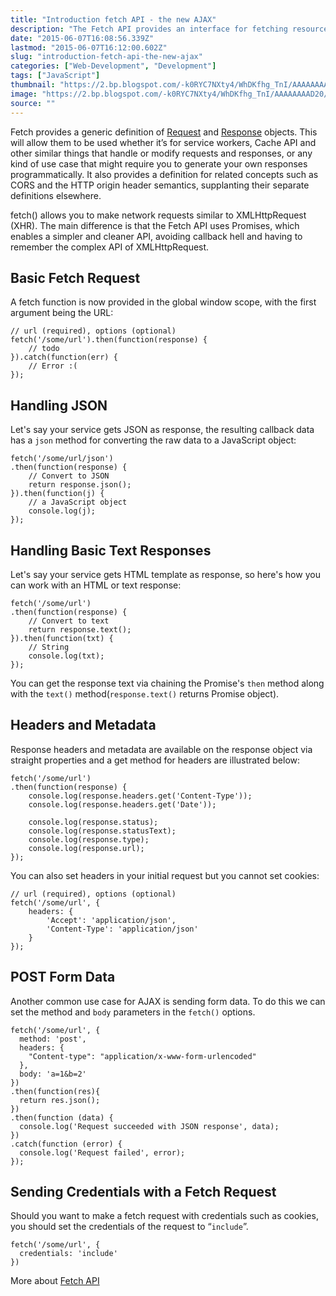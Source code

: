 ```yaml
---
title: "Introduction fetch API - the new AJAX"
description: "The Fetch API provides an interface for fetching resources (e.g., across the network.) It will seem familiar to anyone who has used XMLHttpRequest, but the new API provides a more powerful and flexible feature set."
date: "2015-06-07T16:08:56.339Z"
lastmod: "2015-06-07T16:12:00.602Z"
slug: "introduction-fetch-api-the-new-ajax"
categories: ["Web-Development", "Development"]
tags: ["JavaScript"]
thumbnail: "https://2.bp.blogspot.com/-k0RYC7NXty4/WhDKfhg_TnI/AAAAAAAAD20/4PH54d0axJEQkfOHzsnKaFAnjvpOVFMrwCLcBGAs/s400/1433693516339_zpsor3v2pza.png"
image: "https://2.bp.blogspot.com/-k0RYC7NXty4/WhDKfhg_TnI/AAAAAAAAD20/4PH54d0axJEQkfOHzsnKaFAnjvpOVFMrwCLcBGAs/s1600/1433693516339_zpsor3v2pza.png"
source: ""
---
```



Fetch provides a generic definition of [Request](https://developer.mozilla.org/en-US/docs/Web/API/Request) and [Response](https://developer.mozilla.org/en-US/docs/Web/API/Response) objects. This will allow them to be used whether it’s for service workers, Cache API and other similar things that handle or modify requests and responses, or any kind of use case that might require you to generate your own responses programmatically. It also provides a definition for related concepts such as CORS and the HTTP origin header semantics, supplanting their separate definitions elsewhere. 

fetch() allows you to make network requests similar to XMLHttpRequest (XHR). The main difference is that the Fetch API uses Promises, which enables a simpler and cleaner API, avoiding callback hell and having to remember the complex API of XMLHttpRequest.

## Basic Fetch Request

A fetch function is now provided in the global window scope, with the first argument being the URL:

    // url (required), options (optional)
    fetch('/some/url').then(function(response) {
    	// todo
    }).catch(function(err) {
    	// Error :(
    });

## Handling JSON

Let's say your service gets JSON as response, the resulting callback data has a `json` method for converting the raw data to a JavaScript object:

    fetch('/some/url/json')
    .then(function(response) { 
    	// Convert to JSON
    	return response.json();
    }).then(function(j) {
    	// a JavaScript object
    	console.log(j); 
    });

## Handling Basic Text Responses

Let's say your service gets HTML template as response, so here's how you can work with an HTML or text response:

    fetch('/some/url')
    .then(function(response) { 
    	// Convert to text
    	return response.text();
    }).then(function(txt) {
    	// String
    	console.log(txt); 
    });

You can get the response text via chaining the Promise's `then` method along with the `text()` method(`response.text()` returns Promise object).

## Headers and Metadata

Response headers and metadata are available on the response object via straight properties and a get method for headers are illustrated below:

    fetch('/some/url')
    .then(function(response) {  
        console.log(response.headers.get('Content-Type'));  
        console.log(response.headers.get('Date'));

        console.log(response.status);  
        console.log(response.statusText);  
        console.log(response.type);  
        console.log(response.url);  
    });

You can also set headers in your initial request but you cannot set cookies:

    // url (required), options (optional)
    fetch('/some/url', {
    	headers: {
    		'Accept': 'application/json',
        	'Content-Type': 'application/json'
    	}
    });

## POST Form Data

Another common use case for AJAX is sending form data. To do this we can set the method and `body` parameters in the `fetch()` options.

    fetch('/some/url', {  
      method: 'post',  
      headers: {  
        "Content-type": "application/x-www-form-urlencoded"  
      },  
      body: 'a=1&b=2'
    })
    .then(function(res){
      return res.json();
    })
    .then(function (data) {  
      console.log('Request succeeded with JSON response', data);  
    })
    .catch(function (error) {  
      console.log('Request failed', error);  
    });

## Sending Credentials with a Fetch Request

Should you want to make a fetch request with credentials such as cookies, you should set the credentials of the request to “`include`”.

    fetch('/some/url', {  
      credentials: 'include'  
    })

More about [Fetch API](https://developer.mozilla.org/en-US/docs/Web/API/Fetch_API)